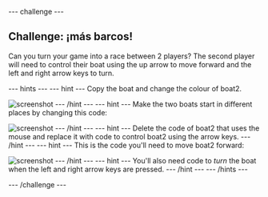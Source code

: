 \--- challenge \---

## Challenge: ¡más barcos!

Can you turn your game into a race between 2 players? The second player will need to control their boat using the up arrow to move forward and the left and right arrow keys to turn.

\--- hints \--- \--- hint \--- Copy the boat and change the colour of boat2.

![screenshot](images/boat-p2.png) \--- /hint \--- \--- hint \--- Make the two boats start in different places by changing this code:

![screenshot](images/boat-p2start-blocks.png) \--- /hint \--- \--- hint \--- Delete the code of boat2 that uses the mouse and replace it with code to control boat2 using the arrow keys. \--- /hint \--- \--- hint \--- This is the code you'll need to move boat2 forward:

![screenshot](images/boat-p2forward-blocks.png) \--- /hint \--- \--- hint \--- You'll also need code to *turn* the boat when the left and right arrow keys are pressed. \--- /hint \--- \--- /hints \---

\--- /challenge \---